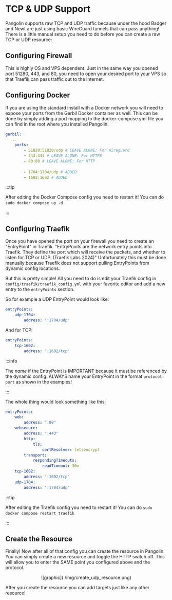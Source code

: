 # TCP & UDP Support

Pangolin supports raw TCP and UDP traffic because under the hood Badger and Newt are just using basic WireGuard tunnels that can pass anything! There is a little manual setup you need to do before you can create a raw TCP or UDP resource:

## Configuring Firewall

This is highly OS and VPS dependent. Just in the same way you opened port 51280, 443, and 80, you need to open your desired port to your VPS so that Traefik can pass traffic out to the internet.

## Configuring Docker

If you are using the standard install with a Docker network you will need to expose your ports from the Gerbil Docker container as well. This can be done by simply adding a port mapping to the docker-compose.yml file you can find in the root where you installed Pangolin:

```yaml
gerbil:
  ...
    ports:
        - 51820:51820/udp # LEAVE ALONE: For Wireguard
        - 443:443 # LEAVE ALONE: For HTTPS
        - 80:80 # LEAVE ALONE: For HTTP

        - 1704:1704/udp # ADDED
        - 1602:1602 # ADDED
```

:::tip

After editing the Docker Compose config you need to restart it! You can do `sudo docker compose up -d`

:::

## Configuring Traefik

Once you have opened the port on your firewall you need to create an "EntryPoint" in Traefik. "EntryPoints are the network entry points into Traefik. They define the port which will receive the packets, and whether to listen for TCP or UDP. (Traefik Labs 2024)" Unfortunately this must be done manually because Traefik does not support pulling EntryPoints from dynamic config locations.

But this is pretty simple! All you need to do is edit your Traefik config in `config/traefik/traefik_config.yml` with your favorite editor and add a new entry to the `entryPoints` section.

So for example a UDP EntryPoint would look like:

```yaml
entryPoints:
    udp-1704:
        address: ":1704/udp"
```

And for TCP:

```yaml
entryPoints:
    tcp-1602:
        address: ":1602/tcp"
```

:::info

The _name_ if the EntryPoint is IMPORTANT because it must be referenced by the dynamic config. ALWAYS name your EntryPoint in the format `protocol-port` as shown in the examples!

:::

The whole thing would look something like this:

```yaml
entryPoints:
    web:
        address: ":80"
    websecure:
        address: ":443"
        http:
            tls:
                certResolver: letsencrypt
        transport:
            respondingTimeouts:
                readTimeout: 30m
    tcp-1602:
        address: ":1602/tcp"
    udp-1704:
        address: ":1704/udp"
```

:::tip

After editing the Traefik config you need to restart it! You can do `sudo docker compose restart traefik`

:::

## Create the Resource

Finally! Now after all of that config you can create the resource in Pangolin. You can simply create a new resource and toggle the HTTP switch off. This will allow you to enter the SAME point you configured above and the protocol.

<p align="center">
    ![graphic](./img/create_udp_resource.png)
</p>

After you create the resource you can add targets just like any other resource!
